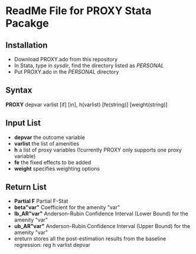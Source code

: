 
# ReadMe File for PROXY Stata Pacakge

## Installation
- Download PROXY.ado from this repository
- In Stata, type in _sysdir_, find the directory listed as _PERSONAL_
- Put PROXY.ado in the _PERSONAL_ directory

## Syntax
 **PROXY** depvar varlist [if] [in], h(varlist) [fe(string)] [weight(string)]

## Input List
 - **depvar** the outcome variable 
 - **varlist** the list of amenities 
 - **h** a list of proxy variables (!currently PROXY only supports one proxy variable) 
 - **fe** the fixed effects to be added 
 - **weight** specifies weighting options

## Return List
 - **Partial F** Partial F-Stat 
 - **beta"var"** Coefficient for the amenity "var" 
 - **lb_AR"var"** Anderson-Rubin Confidence Interval (Lower Bound) for the amenity "var" 
 - **ub_AR"var"** Anderson-Rubin Confidence Interval (Upper Bound) for the amenity "var" 
 - ereturn stores all the post-estimation results from the baseline regression: reg h varlist depvar
 

